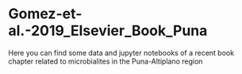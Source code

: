 # Gomez-et-al.-2019_Elsevier_Book_Puna
Here you can find some data and jupyter notebooks of a recent book chapter related to microbialites in the Puna-Altiplano region
